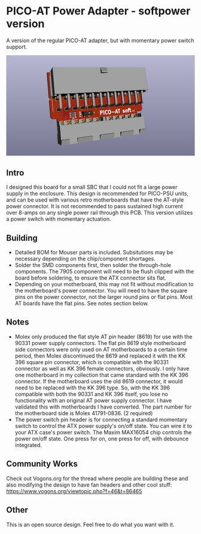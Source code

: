 # PICO-AT Power Adapter - softpower version
A version of the regular PICO-AT adapter, but with momentary power switch support.

![pic](pic.png)

## Intro
I designed this board for a small SBC that I could not fit a large power supply in the enclosure. This design is recommended for PICO-PSU units, and can be used with various retro motherboards that have the AT-style power connector. It is not recommended to pass sustained high current over 8-amps on any single power rail through this PCB. This version utilizes a power switch with momentary actuation. 

## Building
* Detailed BOM for Mouser parts is included. Subsitutions may be necessary depending on the chip/component shortages.
* Solder the SMD components first, then solder the through-hole components. The 7905 component will need to be flush clipped with the board before soldering, to ensure the ATX connector sits flat.
* Depending on your motherboard, this may not fit without modification to the motherboard's power connector. You will need to have the square pins on the power connector, not the larger round pins or flat pins. Most AT boards have the flat pins. See notes section below.

## Notes
* Molex only produced the flat style AT pin header (8619) for use with the 90331 power supply connectors. The flat pin 8619 style motherboard side connectors were only used on AT motherboards to a certain time period, then Molex discontinued the 8619 and replaced it with the KK 396 square pin connector, which is compatible with the 90331 connector as well as KK 396 female connectors, obviously. I only have one motherboard in my collection that came standard with the KK 396 connector. If the motherboard uses the old 8619 connector, it would need to be replaced with the KK 396 type. So, with the KK 396 compatible with both the 90331 and KK 396 itself, you lose no functionality with an original AT power supply connector. I have validated this with motherboards I have converted. The part number for the motherboard side is Molex 41791-0836. (2 required)
* The power switch pin header is for connecting a standard momentary switch to control the ATX power supply's on/off state. You can wire it to your ATX case's power switch. The Maxim MAX16054 chip controls the power on/off state. One press for on, one press for off, with debounce integrated.

## Community Works
Check out Vogons.org for the thread where people are building these and also modifying the design to have fan headers and other cool stuff: https://www.vogons.org/viewtopic.php?f=46&t=86465

## Other
This is an open source design. Feel free to do what you want with it.
